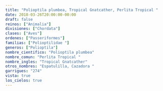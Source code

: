 ```yaml
---
title: "Polioptila plumbea, Tropical Gnatcather, Perlita Tropical "
date: 2018-03-26T20:00:00-00:00
draft: false
reinos: ["Animalia"]
divisiones: ["Chordata"]
clases: ["Aves"]
ordenes: ["Passeriformes"]
familias: ["Polioptilidae "]
generos: ["Polioptila"]
nombre_cientifico: "Polioptila plumbea"
nombre_comun: "Perlita Tropical "
nombre_ingles: "Tropical Gnatcather"
otros_nombres: "Espatulilla, Cazadora "
garrigues: "274"
vista: true
los_cielos: true
---
```

